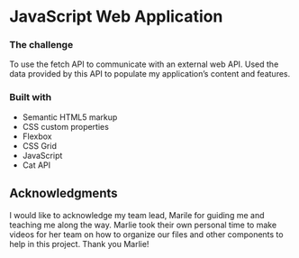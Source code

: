 # JavaScript Web Application

### The challenge
To use the fetch API to communicate with an external web API. Used the data provided by this API to populate my application’s content and features.

### Built with

- Semantic HTML5 markup
- CSS custom properties
- Flexbox
- CSS Grid
- JavaScript
- Cat API

## Acknowledgments
I would like to acknowledge my team lead, Marile for guiding me and teaching me along the way. Marlie took their own personal time to make videos for her team on how to organize our files and other components to help in this project. Thank you Marlie!